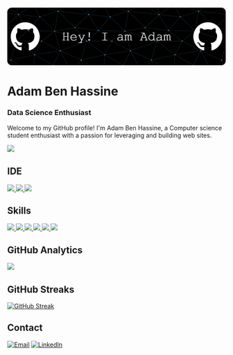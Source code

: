 ![Header](https://github.com/AdamBhs/AdamBhs/blob/main/github-header-image%20(1).png)
# Adam Ben Hassine
### Data Science Enthusiast

Welcome to my GitHub profile! I'm Adam Ben Hassine, a Computer science student enthusiast with a passion for leveraging and building web sites.

[![](http://github-profile-summary-cards.vercel.app/api/cards/profile-details?username=AdamBhs&theme=dark)](https://github.com/AdamBhs)


## IDE
[![](https://img.shields.io/badge/Arduino_IDE-00979D?style=for-the-badge&logo=arduino&logoColor=white) ![](https://img.shields.io/badge/PyCharm-000000.svg?&style=for-the-badge&logo=PyCharm&logoColor=white) ![](https://img.shields.io/badge/VSCode-0078D4?style=for-the-badge&logo=visual%20studio%20code&logoColor=white)](https://github.com/AdamBhs)

## Skills
[![](https://img.shields.io/badge/Numpy-777BB4?style=for-the-badge&logo=numpy&logoColor=white) ![](https://img.shields.io/badge/Pandas-2C2D72?style=for-the-badge&logo=pandas&logoColor=white) ![](https://img.shields.io/badge/Python-FFD43B?style=for-the-badge&logo=python&logoColor=blue
) ![](https://img.shields.io/badge/scikit_learn-F7931E?style=for-the-badge&logo=scikit-learn&logoColor=whit) ![](https://img.shields.io/badge/SciPy-654FF0?style=for-the-badge&logo=SciPy&logoColor=white)  ![](https://img.shields.io/badge/Jupyter-F37626.svg?&style=for-the-badge&logo=Jupyter&logoColor=white)](https://github.com/AdamBhs) 

## GitHub Analytics
[<img height="180em" src="https://github-readme-stats-eight-theta.vercel.app/api?username=AdamBhs&show_icons=true&theme=dark&hide_border=true&include_all_commits=true&count_private=true"/>](https://github.com/AdamBhs)

## GitHub Streaks
[![GitHub Streak](https://github-readme-streak-stats.herokuapp.com?user=AdamBhs&theme=dark&hide_border=true)](https://git.io/streak-stats)

## Contact
[![Email](https://img.shields.io/badge/Gmail-D14836?style=for-the-badge&logo=gmail&logoColor=white)](mailto:adem.bnhassine@gmail.com) [![LinkedIn](https://img.shields.io/badge/LinkedIn-0077B5?style=for-the-badge&logo=linkedin&logoColor=white)](https://www.linkedin.com/in/adem-ben-hassine-8b8644245/)
